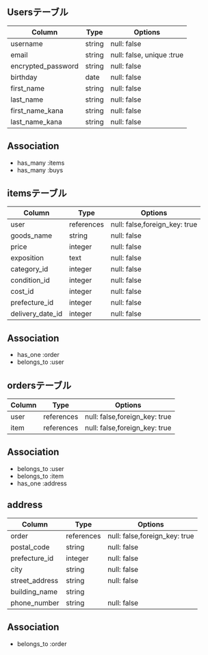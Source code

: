 ## Usersテーブル

|     Column         |Type       |Options                      |
|--------------------|-----------|-----------------------------| 
| username           | string    |  null: false                |
| email              | string    |  null: false, unique :true  |
| encrypted_password | string    |  null: false                |
| birthday           | date      |  null: false                |  年月日はdate型推奨
| first_name         | string    |  null: false                |
| last_name          | string    |  null: false                |
| first_name_kana    | string    |  null: false                |
| last_name_kana     | string    |  null: false                |  -は使用不可


## Association

- has_many :items
- has_many :buys


## itemsテーブル

|     Column         |Type       |Options                       |
|--------------------|-----------|------------------------------| 
| user               | references| null: false,foreign_key: true|
| goods_name         | string    | null: false                  |
| price              | integer   | null: false                  |
| exposition         | text      | null: false                  |  (説明)
| category_id        | integer   | null: false                  |
| condition_id       | integer   | null: false                  |  (状態)
| cost_id            | integer   | null: false                  | (配送料)
| prefecture_id      | integer    | null: false                  | (地域)
| delivery_date_id   | integer   | null: false                  | (日数)

## Association

- has_one   :order
- belongs_to :user

## ordersテーブル

|   Column |    Type      |    Options                    |
|----------|--------------|-------------------------------| 
| user     |  references  | null: false,foreign_key: true | (購入日時)
| item     |  references  | null: false,foreign_key: true | (金額)


## Association

- belongs_to :user
- belongs_to :item
- has_one    :address

## address

|     Column         |Type       |Options                        |
|-------------------|-----------|--------------------------------|
| order             | references| null: false,foreign_key: true  |
| postal_code       | string    | null: false                    |
| prefecture_id     | integer   | null: false                    |
| city              | string    | null: false                    |
| street_address    | string    | null: false                    |
| building_name     | string    |                                |
| phone_number      | string    | null: false                    |

## Association

- belongs_to :order

